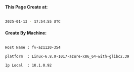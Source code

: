 
   
#### This Page Create at:

```bash

2025-01-13 - 17:54:55 UTC

```

#### Create By Machine:

```bash

Host Name : fv-az1120-354

platform  : Linux-6.8.0-1017-azure-x86_64-with-glibc2.39

Ip Local  : 10.1.0.92

```

